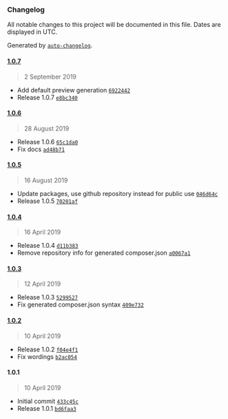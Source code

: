 ### Changelog

All notable changes to this project will be documented in this file. Dates are displayed in UTC.

Generated by [`auto-changelog`](https://github.com/CookPete/auto-changelog).

#### [1.0.7](https://github.com/magesuite/theme-generator/compare/1.0.6...1.0.7)

> 2 September 2019

- Add default preview generation [`6922442`](https://github.com/magesuite/theme-generator/commit/69224420160f16bb3261338f6248c1a4c2a974f9)
- Release 1.0.7 [`e8bc340`](https://github.com/magesuite/theme-generator/commit/e8bc3408e52ed568451d6c0dd2c3999dbd8930ac)

#### [1.0.6](https://github.com/magesuite/theme-generator/compare/1.0.5...1.0.6)

> 28 August 2019

- Release 1.0.6 [`65c1da0`](https://github.com/magesuite/theme-generator/commit/65c1da07a6852a4f70eae22ab878e8c840718138)
- Fix docs [`ad48b71`](https://github.com/magesuite/theme-generator/commit/ad48b7161b6c59848051cb59bca7860cfc5c4f37)

#### [1.0.5](https://github.com/magesuite/theme-generator/compare/1.0.4...1.0.5)

> 16 August 2019

- Update packages, use github repository instead for public use [`046d64c`](https://github.com/magesuite/theme-generator/commit/046d64c08ba5d5f85729484e66637329c91df513)
- Release 1.0.5 [`70201af`](https://github.com/magesuite/theme-generator/commit/70201afee29aec9370db1a6eb49c653894572a05)

#### [1.0.4](https://github.com/magesuite/theme-generator/compare/1.0.3...1.0.4)

> 16 April 2019

- Release 1.0.4 [`d11b383`](https://github.com/magesuite/theme-generator/commit/d11b38351785c8a4b083a1eddfcb0aaebf2d88b8)
- Remove repository info for generated composer.json [`a0067a1`](https://github.com/magesuite/theme-generator/commit/a0067a128b8a4f31e6332e50d75e9038f20affe7)

#### [1.0.3](https://github.com/magesuite/theme-generator/compare/1.0.2...1.0.3)

> 12 April 2019

- Release 1.0.3 [`5299527`](https://github.com/magesuite/theme-generator/commit/52995279e80c4693cba5de65a7333b33e19e22a1)
- Fix generated composer.json syntax [`409e732`](https://github.com/magesuite/theme-generator/commit/409e732e53c46acfae587b30f188566e5dc7df24)

#### [1.0.2](https://github.com/magesuite/theme-generator/compare/1.0.1...1.0.2)

> 10 April 2019

- Release 1.0.2 [`f04e4f1`](https://github.com/magesuite/theme-generator/commit/f04e4f11160d27efedc7ffdbc67b2d7f35a3c123)
- Fix wordings [`b2ac054`](https://github.com/magesuite/theme-generator/commit/b2ac0540d4e17454f9e1e51edca603967d92f870)

#### 1.0.1

> 10 April 2019

- Initial commit [`433c45c`](https://github.com/magesuite/theme-generator/commit/433c45cb56a7d04d77323e5dac556d0bba2fa838)
- Release 1.0.1 [`bd6faa3`](https://github.com/magesuite/theme-generator/commit/bd6faa366e324ad4b52b63641610f866979c41f0)
